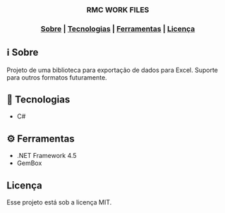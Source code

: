 <h3 align="center">
   <span>RMC WORK FILES</span>
</h3>

<h3 align="center">  
  <a href="#information_source-sobre">Sobre</a> |
  <a href="#rocket-tecnologias">Tecnologias</a> |  
  <a href="#gear-ferramentas">Ferramentas</a> |
  <a href="#licença">Licença</a> 
</h3>

## :information_source: Sobre

Projeto de uma biblioteca para exportação de dados para Excel. 
Suporte para outros formatos futuramente.  

## :rocket: Tecnologias

- C#


## :gear: Ferramentas

- .NET Framework 4.5
- GemBox 

## Licença
Esse projeto está sob a licença MIT.
